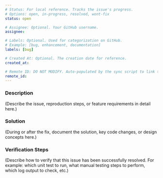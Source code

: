 ```yaml
---
# Status: For local reference. Tracks the issue's progress.
# Options: open, in-progress, resolved, wont-fix
status: open

# Assignee: Optional. Your GitHub username.
assignee: 

# Labels: Optional. Used for categorization on GitHub.
# Example: [bug, enhancement, documentation]
labels: [bug]

# Created At: Optional. The creation date for reference.
created_at: 

# Remote ID: DO NOT MODIFY. Auto-populated by the sync script to link to a GitHub Issue.
remote_id: 
---
```


### Description

(Describe the issue, reproduction steps, or feature requirements in detail here.)

### Solution

(During or after the fix, document the solution, key code changes, or design concepts here.)

### Verification Steps

(Describe how to verify that this issue has been successfully resolved. For example: which unit test to run, what manual testing steps to perform, which log output to check, etc.)
